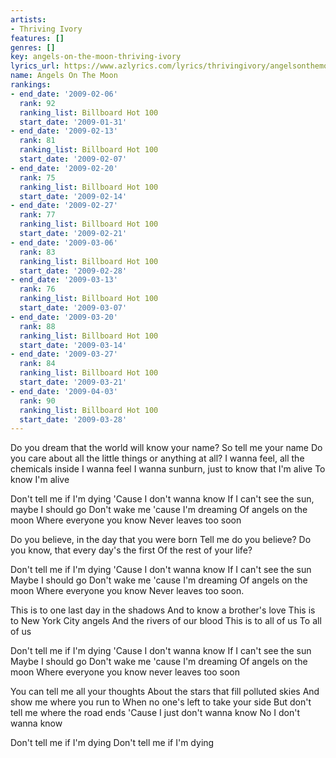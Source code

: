 ```yaml
---
artists:
- Thriving Ivory
features: []
genres: []
key: angels-on-the-moon-thriving-ivory
lyrics_url: https://www.azlyrics.com/lyrics/thrivingivory/angelsonthemoon.html
name: Angels On The Moon
rankings:
- end_date: '2009-02-06'
  rank: 92
  ranking_list: Billboard Hot 100
  start_date: '2009-01-31'
- end_date: '2009-02-13'
  rank: 81
  ranking_list: Billboard Hot 100
  start_date: '2009-02-07'
- end_date: '2009-02-20'
  rank: 75
  ranking_list: Billboard Hot 100
  start_date: '2009-02-14'
- end_date: '2009-02-27'
  rank: 77
  ranking_list: Billboard Hot 100
  start_date: '2009-02-21'
- end_date: '2009-03-06'
  rank: 83
  ranking_list: Billboard Hot 100
  start_date: '2009-02-28'
- end_date: '2009-03-13'
  rank: 76
  ranking_list: Billboard Hot 100
  start_date: '2009-03-07'
- end_date: '2009-03-20'
  rank: 88
  ranking_list: Billboard Hot 100
  start_date: '2009-03-14'
- end_date: '2009-03-27'
  rank: 84
  ranking_list: Billboard Hot 100
  start_date: '2009-03-21'
- end_date: '2009-04-03'
  rank: 90
  ranking_list: Billboard Hot 100
  start_date: '2009-03-28'
---
```


Do you dream that the world will know your name?
So tell me your name
Do you care about all the little things
or anything at all?
I wanna feel, all the chemicals inside
I wanna feel
I wanna sunburn, just to know that I'm alive
To know I'm alive

Don't tell me if I'm dying
'Cause I don't wanna know
If I can't see the sun, maybe I should go
Don't wake me 'cause I'm dreaming
Of angels on the moon
Where everyone you know
Never leaves too soon

Do you believe, in the day that you were born
Tell me do you believe?
Do you know, that every day's the first
Of the rest of your life?

Don't tell me if I'm dying
'Cause I don't wanna know
If I can't see the sun
Maybe I should go
Don't wake me 'cause I'm dreaming
Of angels on the moon
Where everyone you know
Never leaves too soon.

This is to one last day in the shadows
And to know a brother's love
This is to New York City angels
And the rivers of our blood
This is to all of us
To all of us

Don't tell me if I'm dying
'Cause I don't wanna know
If I can't see the sun
Maybe I should go
Don't wake me 'cause I'm dreaming
Of angels on the moon
Where everyone you know never leaves too soon

You can tell me all your thoughts
About the stars that fill polluted skies
And show me where you run to
When no one's left to take your side
But don't tell me where the road ends
'Cause I just don't wanna know
No I don't wanna know

Don't tell me if I'm dying
Don't tell me if I'm dying



